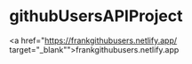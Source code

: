 # githubUsersAPIProject

<a href="https://frankgithubusers.netlify.app/ target="_blank"">frankgithubusers.netlify.app</a>